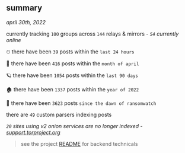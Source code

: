 
## summary
_april 30th, 2022_

currently tracking `100` groups across `144` relays & mirrors - _`54` currently online_

⏲ there have been `39` posts within the `last 24 hours`

🦈 there have been `416` posts within the `month of april`

🪐 there have been `1054` posts within the `last 90 days`

🏚 there have been `1337` posts within the `year of 2022`

🦕 there have been `3623` posts `since the dawn of ransomwatch`

there are `49` custom parsers indexing posts

_`20` sites using v2 onion services are no longer indexed - [support.torproject.org](https://support.torproject.org/onionservices/v2-deprecation/)_

> see the project [README](https://github.com/thetanz/ransomwatch#ransomwatch--) for backend technicals

